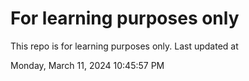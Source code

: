 # For learning purposes only
This repo is for learning purposes only.
Last updated at

Monday, March 11, 2024 10:45:57 PM

